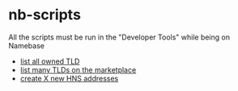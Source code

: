 # nb-scripts

All the scripts must be run in the "Developer Tools" while being on Namebase

- [list all owned TLD](./list-tlds.js)
- [list many TLDs on the marketplace](./bulk-market-listing.js)
- [create X new HNS addresses](./create-HNS-addresses.js)
